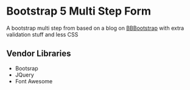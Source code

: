 # Bootstrap 5 Multi Step Form
A bootstrap multi step from based on a blog on <a href="https://bbbootstrap.com/snippets/multi-step-form-wizard-animated-progressbar-53000683">BBBootstrap</a> with extra validation 
stuff and less CSS

## Vendor Libraries

- Bootsrap
- JQuery
- Font Awesome

